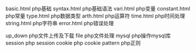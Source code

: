 basic.html     php基础
syntax.html    php基础语法
vari.html      php变量
constant.html  php常量
type.html      php数据类型
arth.html      php运算符
time.html      php时间处理
string.html    php字符串
error.html     php错误处理

up_down        php文件上传及下载
file           php文件处理
mysql          php操作mysql库
session        php session
cookie         php cookie
pattern        php正则